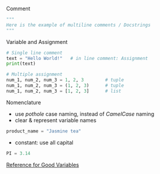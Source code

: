 Comment
```python
"""
Here is the example of multiline comments / Docstrings
"""
```

Variable and Assignment
```python
# Single line comment
text = "Hello World!"   # in line comment: Assignment
print(text)

# Multiple assignment
num_1, num_2, num_3 = 1, 2, 3        # tuple
num_1, num_2, num_3 = (1, 2, 3)      # tuple
num_1, num_2, num_3 = [1, 2, 3]      # list
```

Nomenclature
- use *pothole* case naming, instead of *CamelCase* naming
- clear & represent variable names
```python
product_name = "Jasmine tea"
```
- constant: use all capital
```python
PI = 3.14
```

[Reference for Good Variables](https://github.com/Geo-Python/site/blob/master/source/notebooks/L1/gcp-1-variable-naming.ipynb)
